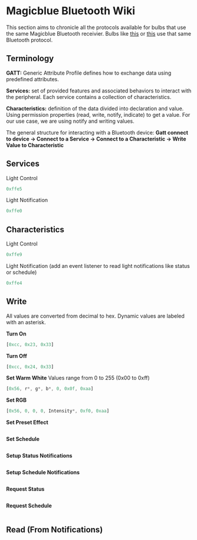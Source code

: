 # Magicblue Bluetooth Wiki

This section aims to chronicle all the protocols available for bulbs that use the same Magicblue Bluetooth receivier. Bulbs like [this](https://www.gearbest.com/smart-light-bulb/pp_230349.html) or [this](https://www.amazon.com/Magic-Light-Bluetooth-Smart-Bulb/dp/B00Y6X93EQ?ref_=bl_dp_s_web_9321634011&th=1) use that same Bluetooth protocol.

## Terminology

**GATT:** Generic Attribute Profile defines how to exchange data using predefined attributes.

**Services:** set of provided features and associated behaviors to interact with the peripheral. Each service contains a collection of characteristics.

**Characteristics:** definition of the data divided into declaration and value. Using permission properties (read, write, notify, indicate) to get a value. For our use case, we are using notify and writing values.

The general structure for interacting with a Bluetooth device: 
**Gatt connect to device → Connect to a Service → Connect to a Characteristic → Write Value to Characteristic**

## Services

Light Control
```js
0xffe5
```

Light Notification
```js
0xffe0
```

## Characteristics

Light Control
```js
0xffe9
```

Light Notification (add an event listener to read light notifications like status or schedule)
```js
0xffe4
```

## Write
All values are converted from decimal to hex.
Dynamic values are labeled with an asterisk.

**Turn On**
```js
[0xcc, 0x23, 0x33]
```
**Turn Off**
```js
[0xcc, 0x24, 0x33]
```
**Set Warm White**
Values range from 0 to 255 (0x00 to 0xff)
```js
[0x56, r*, g*, b*, 0, 0x0f, 0xaa]
```
**Set RGB**
```js
[0x56, 0, 0, 0, Intensity*, 0xf0, 0xaa]
```
**Set Preset Effect**
```js

```
**Set Schedule**
```js

```
**Setup Status Notifications**
```js

```
**Setup Schedule Notifications**
```js

```
**Request Status**
```js

```
**Request Schedule**
```js

```
## Read (From Notifications)



